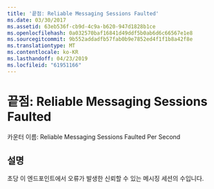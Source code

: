```yaml
---
title: '끝점: Reliable Messaging Sessions Faulted'
ms.date: 03/30/2017
ms.assetid: 63eb536f-cb9d-4c9a-b620-947d1828b1ce
ms.openlocfilehash: 0a032570baf16841d49ddf5b0ab6d6c66567e1e8
ms.sourcegitcommit: 9b552addadfb57fab0b9e7852ed4f1f1b8a42f8e
ms.translationtype: MT
ms.contentlocale: ko-KR
ms.lasthandoff: 04/23/2019
ms.locfileid: "61951166"
---
```

# <a name="endpoint-reliable-messaging-sessions-faulted"></a>끝점: Reliable Messaging Sessions Faulted
카운터 이름: Reliable Messaging Sessions Faulted Per Second  
  
## <a name="description"></a>설명  
 초당 이 엔드포인트에서 오류가 발생한 신뢰할 수 있는 메시징 세션의 수입니다.
